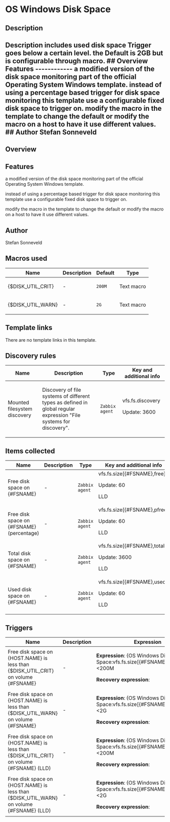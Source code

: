 # OS Windows Disk Space

## Description

## Description includes used disk space Trigger goes below a certain level. the Default is 2GB but is configurable through macro. ## Overview **Features** ------------ a modified version of the disk space monitoring part of the official Operating System Windows template. instead of using a percentage based trigger for disk space monitoring this template use a configurable fixed disk space to trigger on. modify the macro in the template to change the default or modify the macro on a host to have it use different values. ## Author Stefan Sonneveld 

## Overview

**Features**
------------


 


a modified version of the disk space monitoring part of the official Operating System Windows template.


instead of using a percentage based trigger for disk space monitoring this template use a configurable fixed disk space to trigger on.


modify the macro in the template to change the default or modify the macro on a host to have it use different values.


 


 


 



## Author

Stefan Sonneveld

## Macros used

|Name|Description|Default|Type|
|----|-----------|-------|----|
|{$DISK_UTIL_CRIT}|<p>-</p>|`200M`|Text macro|
|{$DISK_UTIL_WARN}|<p>-</p>|`2G`|Text macro|
## Template links

There are no template links in this template.

## Discovery rules

|Name|Description|Type|Key and additional info|
|----|-----------|----|----|
|Mounted filesystem discovery|<p>Discovery of file systems of different types as defined in global regular expression "File systems for discovery".</p>|`Zabbix agent`|vfs.fs.discovery<p>Update: 3600</p>|
## Items collected

|Name|Description|Type|Key and additional info|
|----|-----------|----|----|
|Free disk space on {#FSNAME}|<p>-</p>|`Zabbix agent`|vfs.fs.size[{#FSNAME},free]<p>Update: 60</p><p>LLD</p>|
|Free disk space on {#FSNAME} (percentage)|<p>-</p>|`Zabbix agent`|vfs.fs.size[{#FSNAME},pfree]<p>Update: 60</p><p>LLD</p>|
|Total disk space on {#FSNAME}|<p>-</p>|`Zabbix agent`|vfs.fs.size[{#FSNAME},total]<p>Update: 3600</p><p>LLD</p>|
|Used disk space on {#FSNAME}|<p>-</p>|`Zabbix agent`|vfs.fs.size[{#FSNAME},used]<p>Update: 60</p><p>LLD</p>|
## Triggers

|Name|Description|Expression|Priority|
|----|-----------|----------|--------|
|Free disk space on {HOST.NAME} is less than {$DISK_UTIL_CRIT} on volume {#FSNAME}|<p>-</p>|<p>**Expression**: {OS Windows Disk Space:vfs.fs.size[{#FSNAME},free].last(0)}<200M</p><p>**Recovery expression**: </p>|average|
|Free disk space on {HOST.NAME} is less than {$DISK_UTIL_WARN} on volume {#FSNAME}|<p>-</p>|<p>**Expression**: {OS Windows Disk Space:vfs.fs.size[{#FSNAME},free].last(0)}<2G</p><p>**Recovery expression**: </p>|warning|
|Free disk space on {HOST.NAME} is less than {$DISK_UTIL_CRIT} on volume {#FSNAME} (LLD)|<p>-</p>|<p>**Expression**: {OS Windows Disk Space:vfs.fs.size[{#FSNAME},free].last(0)}<200M</p><p>**Recovery expression**: </p>|average|
|Free disk space on {HOST.NAME} is less than {$DISK_UTIL_WARN} on volume {#FSNAME} (LLD)|<p>-</p>|<p>**Expression**: {OS Windows Disk Space:vfs.fs.size[{#FSNAME},free].last(0)}<2G</p><p>**Recovery expression**: </p>|warning|
